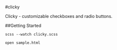 #clicky

Clicky - customizable checkboxes and radio buttons.

##Getting Started

    scss --watch clicky.scss

    open sample.html

